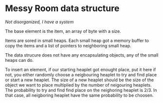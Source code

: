 # Messy Room data structure

_Not disorganized, I have a system_

The base element is the item, an array of byte with a size.

Items are sored in small heaps. Each small heap got a memory buffer to copy the items and a list of pointers to neighboring small heap.

The data strucure does not have any encapsulating objects, any of the small heaps can do.

To insert an element, if our starting heaplet got enought place, put it here if not, you either randomly choose a neigbouring heaplet to try and find place or start a new heaplet.
The size of a new heaplet should be the size of the object we want to place multiplied by the number of neigouring heaplets. The probability to try and find find place on the neighoring heaplet is 2/3. In that case, all neigboring heaplet have the same probability to be choosen.
